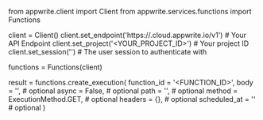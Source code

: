 from appwrite.client import Client
from appwrite.services.functions import Functions

client = Client()
client.set_endpoint('https://<REGION>.cloud.appwrite.io/v1') # Your API Endpoint
client.set_project('<YOUR_PROJECT_ID>') # Your project ID
client.set_session('') # The user session to authenticate with

functions = Functions(client)

result = functions.create_execution(
    function_id = '<FUNCTION_ID>',
    body = '<BODY>', # optional
    async = False, # optional
    path = '<PATH>', # optional
    method = ExecutionMethod.GET, # optional
    headers = {}, # optional
    scheduled_at = '' # optional
)
